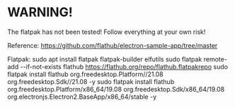 # WARNING!
The flatpak has not been tested! Follow everything at your own risk!

Reference: https://github.com/flathub/electron-sample-app/tree/master



 Flatpak:
  sudo apt install flatpak flatpak-builder elfutils
  sudo flatpak remote-add --if-not-exists flathub https://flathub.org/repo/flathub.flatpakrepo
  sudo flatpak install flathub org.freedesktop.Platform//21.08 org.freedesktop.Sdk//21.08 -y
  sudo flatpak install flathub org.freedesktop.Platform/x86_64/19.08 org.freedesktop.Sdk/x86_64/19.08 org.electronjs.Electron2.BaseApp/x86_64/stable -y